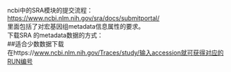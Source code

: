 ncbi中的SRA模块的提交流程：https://www.ncbi.nlm.nih.gov/sra/docs/submitportal/  
    里面包括了对宏基因组metadata信息属性的要求。   
下载SRA 的metadata数据的方式：  
##适合少数数据下载  
    在https://www.ncbi.nlm.nih.gov/Traces/study/输入accession就可获得对应的RUN编号
